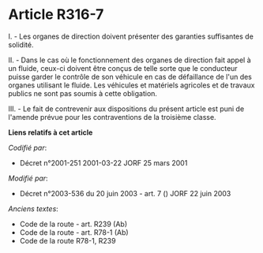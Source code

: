 # Article R316-7

I. - Les organes de direction doivent présenter des garanties suffisantes de solidité.

II. - Dans le cas où le fonctionnement des organes de direction fait appel à un fluide, ceux-ci doivent être conçus de telle
sorte que le conducteur puisse garder le contrôle de son véhicule en cas de défaillance de l'un des organes utilisant le
fluide. Les véhicules et matériels agricoles et de travaux publics ne sont pas soumis à cette obligation.

III. - Le fait de contrevenir aux dispositions du présent article est puni de l'amende prévue pour les contraventions de la
troisième classe.

**Liens relatifs à cet article**

_Codifié par_:

  - Décret n°2001-251 2001-03-22 JORF 25 mars 2001

_Modifié par_:

  - Décret n°2003-536 du 20 juin 2003 - art. 7 () JORF 22 juin 2003

_Anciens textes_:

  - Code de la route - art. R239 (Ab)
  - Code de la route - art. R78-1 (Ab)
  - Code de la route R78-1, R239
